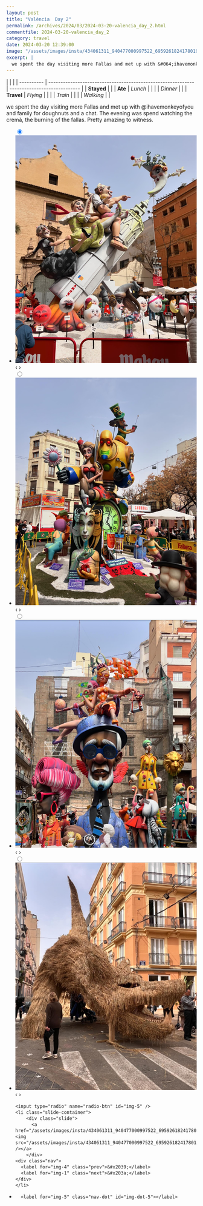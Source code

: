 ```yaml
---
layout: post
title: "València  Day 2"
permalink: /archives/2024/03/2024-03-20-valencia_day_2.html
commentfile: 2024-03-20-valencia_day_2
category: travel
date: 2024-03-20 12:39:00
image: "/assets/images/insta/434061311_940477000997522_6959261824178019113_n_18041199610780450.jpg"
excerpt: |
  we spent the day visiting more Fallas and met up with &#064;ihavemonkeyofyou and family for doughnuts and a chat. The evening was spend watching the cremà, the burning of the fallas. Pretty amazing to witness.
---
```


|            |                                                              |
| ---------- | ------------------------------------------------------------ | ----------------------------- |
| **Stayed** |  |
| **Ate**    | _Lunch_                                                      |          |
|            | _Dinner_                                                     |          |
| **Travel** | _Flying_                                                     |          |
|            | _Train_                                                      |          |
|            | _Walking_                                                    |          |


we spent the day visiting more Fallas and met up with &#064;ihavemonkeyofyou and family for doughnuts and a chat. The evening was spend watching the cremà, the burning of the fallas. Pretty amazing to witness.


<ul class="slides">
    <input type="radio" name="radio-btn" id="img-1" checked="checked" />
    <li class="slide-container">
        <div class="slide">
          <a href="/assets/images/insta/434056269_353056181048513_411030921482266325_n_18096739753392128.jpg"><img src="/assets/images/insta/434056269_353056181048513_411030921482266325_n_18096739753392128.jpg" /></a>
        </div>
    <div class="nav">
      <label for="img-5" class="prev">&#x2039;</label>
      <label for="img-2" class="next">&#x203a;</label>
    </div>
    </li>
        <input type="radio" name="radio-btn" id="img-2"  />
    <li class="slide-container">
        <div class="slide">
          <a href="/assets/images/insta/434060271_944553333883576_6877469564348629745_n_18043002745661571.jpg"><img src="/assets/images/insta/434060271_944553333883576_6877469564348629745_n_18043002745661571.jpg" /></a>
        </div>
    <div class="nav">
      <label for="img-1" class="prev">&#x2039;</label>
      <label for="img-3" class="next">&#x203a;</label>
    </div>
    </li>
        <input type="radio" name="radio-btn" id="img-3"  />
    <li class="slide-container">
        <div class="slide">
          <a href="/assets/images/insta/434057587_1739625656520114_2280617987605632423_n_18042765916675628.jpg"><img src="/assets/images/insta/434057587_1739625656520114_2280617987605632423_n_18042765916675628.jpg" /></a>
        </div>
    <div class="nav">
      <label for="img-2" class="prev">&#x2039;</label>
      <label for="img-4" class="next">&#x203a;</label>
    </div>
    </li>
        <input type="radio" name="radio-btn" id="img-4"  />
    <li class="slide-container">
        <div class="slide">
          <a href="/assets/images/insta/434048750_829931552274216_2357517189045464214_n_17994700682607516.jpg"><img src="/assets/images/insta/434048750_829931552274216_2357517189045464214_n_17994700682607516.jpg" /></a>
        </div>
    <div class="nav">
      <label for="img-3" class="prev">&#x2039;</label>
      <label for="img-5" class="next">&#x203a;</label>
    </div>
    </li>
    
    <input type="radio" name="radio-btn" id="img-5" />
    <li class="slide-container">
        <div class="slide">
          <a href="/assets/images/insta/434061311_940477000997522_6959261824178019113_n_18041199610780450.jpg"><img src="/assets/images/insta/434061311_940477000997522_6959261824178019113_n_18041199610780450.jpg" /></a>
        </div>
    <div class="nav">
      <label for="img-4" class="prev">&#x2039;</label>
      <label for="img-1" class="next">&#x203a;</label>
    </div>
    </li>
			
<li class="nav-dots">
      <label for="img-1" class="nav-dot" id="img-dot-1"></label>
      <label for="img-2" class="nav-dot" id="img-dot-2"></label>
      <label for="img-3" class="nav-dot" id="img-dot-3"></label>
      <label for="img-4" class="nav-dot" id="img-dot-4"></label>

      <label for="img-5" class="nav-dot" id="img-dot-5"></label>

</li>
</ul>        
             

		